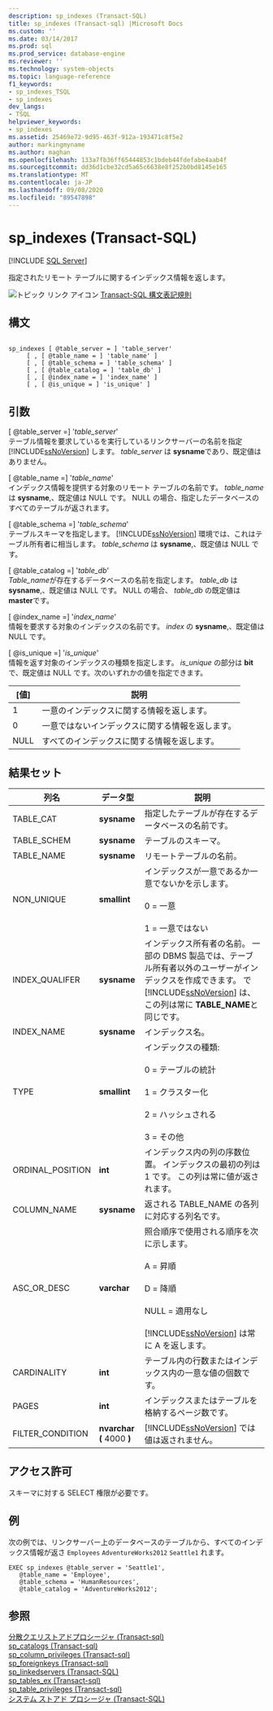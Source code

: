 ```yaml
---
description: sp_indexes (Transact-SQL)
title: sp_indexes (Transact-sql) |Microsoft Docs
ms.custom: ''
ms.date: 03/14/2017
ms.prod: sql
ms.prod_service: database-engine
ms.reviewer: ''
ms.technology: system-objects
ms.topic: language-reference
f1_keywords:
- sp_indexes_TSQL
- sp_indexes
dev_langs:
- TSQL
helpviewer_keywords:
- sp_indexes
ms.assetid: 25469e72-9d95-463f-912a-193471c8f5e2
author: markingmyname
ms.author: maghan
ms.openlocfilehash: 133a7fb36ff65444853c1bdeb44fdefabe4aab4f
ms.sourcegitcommit: dd36d1cbe32cd5a65c6638e8f252b0bd8145e165
ms.translationtype: MT
ms.contentlocale: ja-JP
ms.lasthandoff: 09/08/2020
ms.locfileid: "89547898"
---
```

# <a name="sp_indexes-transact-sql"></a>sp_indexes (Transact-SQL)
[!INCLUDE [SQL Server](../../includes/applies-to-version/sqlserver.md)]

  指定されたリモート テーブルに関するインデックス情報を返します。  
  
 ![トピック リンク アイコン](../../database-engine/configure-windows/media/topic-link.gif "トピック リンク アイコン") [Transact-SQL 構文表記規則](../../t-sql/language-elements/transact-sql-syntax-conventions-transact-sql.md)  
  
## <a name="syntax"></a>構文  
  
```  
  
sp_indexes [ @table_server = ] 'table_server'   
     [ , [ @table_name = ] 'table_name' ]   
     [ , [ @table_schema = ] 'table_schema' ]   
     [ , [ @table_catalog = ] 'table_db' ]   
     [ , [ @index_name = ] 'index_name' ]   
     [ , [ @is_unique = ] 'is_unique' ]  
```  
  
## <a name="arguments"></a>引数  
 [ @table_server =] '*table_server*'  
 テーブル情報を要求しているを実行しているリンクサーバーの名前を指定 [!INCLUDE[ssNoVersion](../../includes/ssnoversion-md.md)] します。 *table_server* は **sysname**であり、既定値はありません。  
  
 [ @table_name =] '*table_name*'  
 インデックス情報を提供する対象のリモート テーブルの名前です。 *table_name* は **sysname**,、既定値は NULL です。 NULL の場合、指定したデータベースのすべてのテーブルが返されます。  
  
 [ @table_schema =] '*table_schema*'  
 テーブルスキーマを指定します。 [!INCLUDE[ssNoVersion](../../includes/ssnoversion-md.md)] 環境では、これはテーブル所有者に相当します。 *table_schema* は **sysname**,、既定値は NULL です。  
  
 [ @table_catalog =] '*table_db*'  
 *Table_name*が存在するデータベースの名前を指定します。 *table_db* は **sysname**,、既定値は NULL です。 NULL の場合、 *table_db* の既定値は **master**です。  
  
 [ @index_name =] '*index_name*'  
 情報を要求する対象のインデックスの名前です。 *index* の **sysname**,、既定値は NULL です。  
  
 [ @is_unique =] '*is_unique*'  
 情報を返す対象のインデックスの種類を指定します。 *is_unique* の部分は **bit**で、既定値は NULL です。次のいずれかの値を指定できます。  
  
|[値]|説明|  
|-----------|-----------------|  
|1|一意のインデックスに関する情報を返します。|  
|0|一意ではないインデックスに関する情報を返します。|  
|NULL|すべてのインデックスに関する情報を返します。|  
  
## <a name="result-sets"></a>結果セット  
  
|列名|データ型|説明|  
|-----------------|---------------|-----------------|  
|TABLE_CAT|**sysname**|指定したテーブルが存在するデータベースの名前です。|  
|TABLE_SCHEM|**sysname**|テーブルのスキーマ。|  
|TABLE_NAME|**sysname**|リモートテーブルの名前。|  
|NON_UNIQUE|**smallint**|インデックスが一意であるか一意でないかを示します。<br /><br /> 0 = 一意<br /><br /> 1 = 一意ではない|  
|INDEX_QUALIFER|**sysname**|インデックス所有者の名前。 一部の DBMS 製品では、テーブル所有者以外のユーザーがインデックスを作成できます。 で [!INCLUDE[ssNoVersion](../../includes/ssnoversion-md.md)] は、この列は常に **TABLE_NAME**と同じです。|  
|INDEX_NAME|**sysname**|インデックス名。|  
|TYPE|**smallint**|インデックスの種類:<br /><br /> 0 = テーブルの統計<br /><br /> 1 = クラスター化<br /><br /> 2 = ハッシュされる<br /><br /> 3 = その他|  
|ORDINAL_POSITION|**int**|インデックス内の列の序数位置。 インデックスの最初の列は 1 です。 この列は常に値が返されます。|  
|COLUMN_NAME|**sysname**|返される TABLE_NAME の各列に対応する列名です。|  
|ASC_OR_DESC|**varchar**|照合順序で使用される順序を次に示します。<br /><br /> A = 昇順<br /><br /> D = 降順<br /><br /> NULL = 適用なし<br /><br /> [!INCLUDE[ssNoVersion](../../includes/ssnoversion-md.md)] は常に A を返します。|  
|CARDINALITY|**int**|テーブル内の行数またはインデックス内の一意な値の個数です。|  
|PAGES|**int**|インデックスまたはテーブルを格納するページ数です。|  
|FILTER_CONDITION|**nvarchar (** 4000 **)**|[!INCLUDE[ssNoVersion](../../includes/ssnoversion-md.md)] では値は返されません。|  
  
## <a name="permissions"></a>アクセス許可  
 スキーマに対する SELECT 権限が必要です。  
  
## <a name="examples"></a>例  
 次の例では、リンクサーバー上のデータベースのテーブルから、すべてのインデックス情報が返さ `Employees` `AdventureWorks2012` `Seattle1` れます。  
  
```  
EXEC sp_indexes @table_server = 'Seattle1',   
   @table_name = 'Employee',   
   @table_schema = 'HumanResources',  
   @table_catalog = 'AdventureWorks2012';  
```  
  
## <a name="see-also"></a>参照  
 [分散クエリストアドプロシージャ &#40;Transact-sql&#41;](../../relational-databases/system-stored-procedures/distributed-queries-stored-procedures-transact-sql.md)   
 [sp_catalogs &#40;Transact-sql&#41;](../../relational-databases/system-stored-procedures/sp-catalogs-transact-sql.md)   
 [sp_column_privileges &#40;Transact-sql&#41;](../../relational-databases/system-stored-procedures/sp-column-privileges-transact-sql.md)   
 [sp_foreignkeys &#40;Transact-sql&#41;](../../relational-databases/system-stored-procedures/sp-foreignkeys-transact-sql.md)   
 [sp_linkedservers &#40;Transact-SQL&#41;](../../relational-databases/system-stored-procedures/sp-linkedservers-transact-sql.md)   
 [sp_tables_ex &#40;Transact-sql&#41;](../../relational-databases/system-stored-procedures/sp-tables-ex-transact-sql.md)   
 [sp_table_privileges &#40;Transact-sql&#41;](../../relational-databases/system-stored-procedures/sp-table-privileges-transact-sql.md)   
 [システム ストアド プロシージャ &#40;Transact-SQL&#41;](../../relational-databases/system-stored-procedures/system-stored-procedures-transact-sql.md)  
  
  
